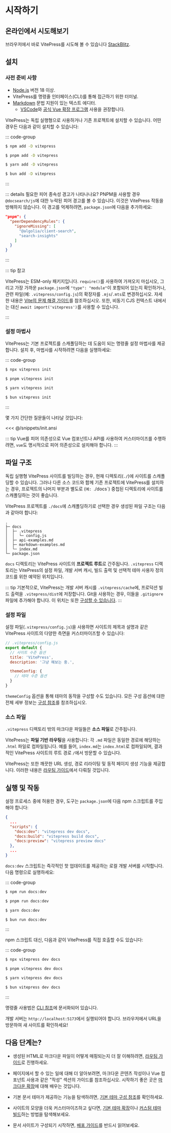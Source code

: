 # 시작하기

## 온라인에서 시도해보기

브라우저에서 바로 VitePress를 시도해 볼 수 있습니다 [StackBlitz](https://vitepress.new).

## 설치

### 사전 준비 사항

- [Node.js](https://nodejs.org/) 버전 18 이상.
- VitePress를 명령줄 인터페이스(CLI)를 통해 접근하기 위한 터미널.
- [Markdown](https://en.wikipedia.org/wiki/Markdown) 문법 지원이 있는 텍스트 에디터.
  - [VSCode](https://code.visualstudio.com/)와 [공식 Vue 확장 프로그램](https://marketplace.visualstudio.com/items?itemName=Vue.volar) 사용을 권장합니다.

VitePress는 독립 실행형으로 사용하거나 기존 프로젝트에 설치할 수 있습니다. 어떤 경우든 다음과 같이 설치할 수 있습니다:

::: code-group

```sh [npm]
$ npm add -D vitepress
```

```sh [pnpm]
$ pnpm add -D vitepress
```

```sh [yarn]
$ yarn add -D vitepress
```

```sh [bun]
$ bun add -D vitepress
```

:::

::: details 필요한 피어 종속성 경고가 나타나나요?
PNPM을 사용할 경우 `@docsearch/js`에 대한 누락된 피어 경고를 볼 수 있습니다. 이것은 VitePress 작동을 방해하지 않습니다. 이 경고를 억제하려면, `package.json`에 다음을 추가하세요:

```json
"pnpm": {
  "peerDependencyRules": {
    "ignoreMissing": [
      "@algolia/client-search",
      "search-insights"
    ]
  }
}
```

:::

::: tip 참고

VitePress는 ESM-only 패키지입니다. `require()`를 사용하여 가져오지 마십시오, 그리고 가장 가까운 `package.json`에 `"type": "module"`이 포함되어 있는지 확인하거나, 관련 파일(예: `.vitepress/config.js`)의 확장자를 `.mjs`/`.mts`로 변경하십시오. 자세한 내용은 [Vite의 문제 해결 가이드](http://vitejs.dev/guide/troubleshooting.html#this-package-is-esm-only)를 참조하십시오. 또한, 비동기 CJS 컨텍스트 내에서는 대신 `await import('vitepress')`를 사용할 수 있습니다.

:::

### 설정 마법사

VitePress는 기본 프로젝트를 스캐폴딩하는 데 도움이 되는 명령줄 설정 마법사를 제공합니다. 설치 후, 마법사를 시작하려면 다음을 실행하세요:

::: code-group

```sh [npm]
$ npx vitepress init
```

```sh [pnpm]
$ pnpm vitepress init
```

```sh [yarn]
$ yarn vitepress init
```

```sh [bun]
$ bun vitepress init
```

:::

몇 가지 간단한 질문들이 나타날 것입니다:

<<< @/snippets/init.ansi

::: tip Vue를 피어 의존성으로
Vue 컴포넌트나 API를 사용하여 커스터마이즈를 수행하려면, `vue`도 명시적으로 피어 의존성으로 설치해야 합니다.
:::

## 파일 구조

독립 실행형 VitePress 사이트를 빌딩하는 경우, 현재 디렉토리(`./`)에 사이트를 스캐폴딩할 수 있습니다. 그러나 다른 소스 코드와 함께 기존 프로젝트에 VitePress를 설치하는 경우, 프로젝트의 나머지 부분과 별도로 (`예: `./docs`) 중첩된 디렉토리에 사이트를 스캐폴딩하는 것이 좋습니다.

VitePress 프로젝트를 `./docs`에 스캐폴딩하기로 선택한 경우 생성된 파일 구조는 다음과 같아야 합니다:

```
.
├─ docs
│  ├─ .vitepress
│  │  └─ config.js
│  ├─ api-examples.md
│  ├─ markdown-examples.md
│  └─ index.md
└─ package.json
```

`docs` 디렉토리는 VitePress 사이트의 **프로젝트 루트**로 간주됩니다. `.vitepress` 디렉토리는 VitePress의 설정 파일, 개발 서버 캐시, 빌드 출력 및 선택적 테마 사용자 정의 코드를 위한 예약된 위치입니다.

::: tip
기본적으로, VitePress는 개발 서버 캐시를 `.vitepress/cache`에, 프로덕션 빌드 출력을 `.vitepress/dist`에 저장합니다. Git을 사용하는 경우, 이들을 `.gitignore` 파일에 추가해야 합니다. 이 위치는 또한 [구성할 수 있습니다](../reference/site-config#outdir).
:::

### 설정 파일

설정 파일(`.vitepress/config.js`)을 사용하면 사이트의 제목과 설명과 같은 VitePress 사이트의 다양한 측면을 커스터마이즈할 수 있습니다:

```js
// .vitepress/config.js
export default {
  // 사이트 수준 옵션
  title: 'VitePress',
  description: '그냥 해보는 중.',

  themeConfig: {
    // 테마 수준 옵션
  }
}
```

`themeConfig` 옵션을 통해 테마의 동작을 구성할 수도 있습니다. 모든 구성 옵션에 대한 전체 세부 정보는 [구성 참조](../reference/site-config)를 참조하십시오.

### 소스 파일

`.vitepress` 디렉토리 밖의 마크다운 파일들은 **소스 파일**로 간주됩니다.

VitePress는 **파일 기반 라우팅**을 사용합니다: 각 `.md` 파일은 동일한 경로에 해당하는 `.html` 파일로 컴파일됩니다. 예를 들어, `index.md`는 `index.html`로 컴파일되며, 결과적인 VitePress 사이트의 루트 경로 `/`에서 방문할 수 있습니다.

VitePress는 또한 깨끗한 URL 생성, 경로 리라이팅 및 동적 페이지 생성 기능을 제공합니다. 이러한 내용은 [라우팅 가이드](./routing)에서 다뤄질 것입니다.

## 실행 및 작동

설정 프로세스 중에 허용한 경우, 도구는 `package.json`에 다음 npm 스크립트를 주입해야 합니다:

```json
{
  ...
  "scripts": {
    "docs:dev": "vitepress dev docs",
    "docs:build": "vitepress build docs",
    "docs:preview": "vitepress preview docs"
  },
  ...
}
```

`docs:dev` 스크립트는 즉각적인 핫 업데이트를 제공하는 로컬 개발 서버를 시작합니다. 다음 명령으로 실행하세요:

::: code-group

```sh [npm]
$ npm run docs:dev
```

```sh [pnpm]
$ pnpm run docs:dev
```

```sh [yarn]
$ yarn docs:dev
```

```sh [bun]
$ bun run docs:dev
```

:::

npm 스크립트 대신, 다음과 같이 VitePress를 직접 호출할 수도 있습니다:

::: code-group

```sh [npm]
$ npx vitepress dev docs
```

```sh [pnpm]
$ pnpm vitepress dev docs
```

```sh [yarn]
$ yarn vitepress dev docs
```

```sh [bun]
$ bun vitepress dev docs
```

:::

명령줄 사용법은 [CLI 참조](../reference/cli)에 문서화되어 있습니다.

개발 서버는 `http://localhost:5173`에서 실행되어야 합니다. 브라우저에서 URL을 방문하여 새 사이트를 확인하세요!

## 다음 단계는?

- 생성된 HTML로 마크다운 파일이 어떻게 매핑되는지 더 잘 이해하려면, [라우팅 가이드](./routing)로 진행하세요.

- 페이지에서 할 수 있는 일에 대해 더 알아보려면, 마크다운 콘텐츠 작성이나 Vue 컴포넌트 사용과 같은 "작성" 섹션의 가이드를 참조하십시오. 시작하기 좋은 곳은 [마크다운 확장](./markdown)에 대해 배우는 것입니다.

- 기본 문서 테마가 제공하는 기능을 탐색하려면, [기본 테마 구성 참조](../reference/default-theme-config)를 확인하세요.

- 사이트의 모양을 더욱 커스터마이즈하고 싶다면, [기본 테마 확장](./extending-default-theme)이나 [커스텀 테마 빌드](./custom-theme)하는 방법을 탐색해보세요.

- 문서 사이트가 구성되기 시작하면, [배포 가이드](./deploy)를 반드시 읽어보세요.
